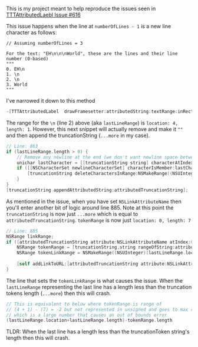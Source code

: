 This is my project meant to help reproduce the issues seen in [TTTAttributedLaebl Issue #616](https://github.com/TTTAttributedLabel/TTTAttributedLabel/issues/616)

This issue happens when the line at `numberOfLines - 1` is a new line character as follows:
```
// Assuming numberOfLines = 3

For the text: "EH\n\n\nWorld", these are the lines and their line number (0-based)
"""
0. EH\n
1. \n
2. \n
3. World
"""
```

I've narrowed it down to this method
```objective-c
-[TTTAttributedLabel  drawFramesetter:attributedString:textRange:inRect:context:]
```

The range for the `\n` (line 2) above (aka `lastLineRange`) is `location: 4, length: 1`.
However, this next snippet will actually remove and make it `""` and then append the truncationString (`...more` in my case).

```objective-c
// Line: 863
if (lastLineRange.length > 0) {
    // Remove any newline at the end (we don't want newline space between the text and the truncation token). There can only be one, because the second would be on the next line.
    unichar lastCharacter = [[truncationString string] characterAtIndex:(NSUInteger)(lastLineRange.length - 1)];
    if ([[NSCharacterSet newlineCharacterSet] characterIsMember:lastCharacter]) {
        [truncationString deleteCharactersInRange:NSMakeRange((NSUInteger)(lastLineRange.length - 1), 1)];
    }
}
[truncationString appendAttributedString:attributedTruncationString];
```

As mentioned in the issue, when you have set `NSLinkAttributeName` then you'll enter another bit of logic around line 885.
Note at this point the `truncationString` is now just `...more` which is equal to `attributedTruncationString`. 
`tokenRange` is now just `location: 0, length: 7`

```objective-c
// Line: 885
NSRange linkRange;
if ([attributedTruncationString attribute:NSLinkAttributeName atIndex:0 effectiveRange:&linkRange]) {
    NSRange tokenRange = [truncationString.string rangeOfString:attributedTruncationString.string];
    NSRange tokenLinkRange = NSMakeRange((NSUInteger)(lastLineRange.location+lastLineRange.length)-tokenRange.length, (NSUInteger)tokenRange.length);
    
    [self addLinkToURL:[attributedTruncationString attribute:NSLinkAttributeName atIndex:0 effectiveRange:&linkRange] withRange:tokenLinkRange];
}
```

The line that sets the `tokenLinkRange` is what causes the issue.
When the `lastLineRange` representing the last line has a length less than the truncation tokens length (`...more`) then this will crash.
```objective-c
// This is equivalent to below where tokenRange is range of 
// (4 + 1) - (7) = -2 but not represented in unsigned and goes to max representation of `NSUInteger`
// which is a large number that causes an out of bounds error
(lastLineRange.location+lastLineRange.length)-tokenRange.length
```

TLDR: When the last line has a length less than the truncationToken string's length then this will crash.
